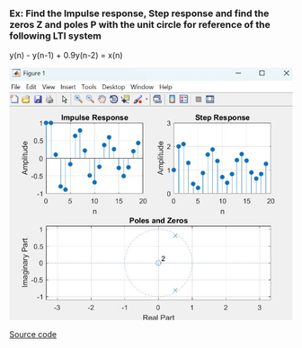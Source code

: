 ### Ex: Find the Impulse response, Step response and find the zeros Z and poles P with the unit circle for reference of the following LTI system

y(n) - y(n-1) + 0.9y(n-2) = x(n)

<img src="https://github.com/bathanh0309/DSP-Digital-Signal-Processing/blob/main/XLSTH/Test%201.jpg">

 [Source code](https://github.com/bathanh0309/DSP-Digital-Signal-Processing/blob/main/XLSTH/Test1.m)
